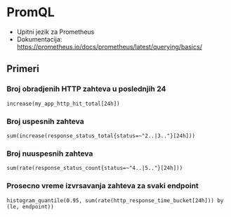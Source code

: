 # PromQL

- Upitni jezik za Prometheus
- Dokumentacija: https://prometheus.io/docs/prometheus/latest/querying/basics/

## Primeri

### Broj obradjenih HTTP zahteva u poslednjih 24

    increase(my_app_http_hit_total[24h])

### Broj uspesnih zahteva

    sum(increase(response_status_total{status=~"2..|3.."}[24h]))

### Broj nuuspesnih zahteva

    sum(rate(response_status_count{status=~"4..|5.."}[24h]))

### Prosecno vreme izvrsavanja zahteva za svaki endpoint

    histogram_quantile(0.95, sum(rate(http_response_time_bucket[24h])) by (le, endpoint))